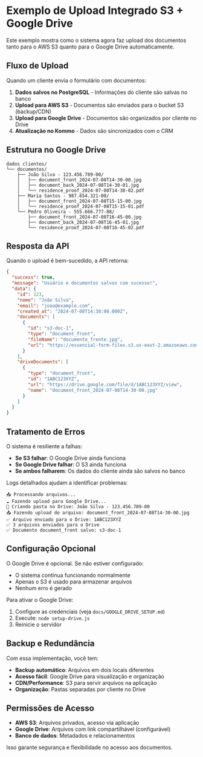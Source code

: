 # Exemplo de Upload Integrado S3 + Google Drive

Este exemplo mostra como o sistema agora faz upload dos documentos tanto para o AWS S3 quanto para o Google Drive automaticamente.

## Fluxo de Upload

Quando um cliente envia o formulário com documentos:

1. **Dados salvos no PostgreSQL** - Informações do cliente são salvas no banco
2. **Upload para AWS S3** - Documentos são enviados para o bucket S3 (backup/CDN)
3. **Upload para Google Drive** - Documentos são organizados por cliente no Drive
4. **Atualização no Kommo** - Dados são sincronizados com o CRM

## Estrutura no Google Drive

```
dados clientes/
└── documentos/
    ├── João Silva - 123.456.789-00/
    │   ├── document_front_2024-07-08T14-30-00.jpg
    │   ├── document_back_2024-07-08T14-30-01.jpg
    │   └── residence_proof_2024-07-08T14-30-02.pdf
    ├── Maria Santos - 987.654.321-00/
    │   ├── document_front_2024-07-08T15-15-00.jpg
    │   └── residence_proof_2024-07-08T15-15-01.pdf
    └── Pedro Oliveira - 555.666.777-88/
        ├── document_front_2024-07-08T16-45-00.jpg
        ├── document_back_2024-07-08T16-45-01.jpg
        └── residence_proof_2024-07-08T16-45-02.pdf
```

## Resposta da API

Quando o upload é bem-sucedido, a API retorna:

```json
{
  "success": true,
  "message": "Usuário e documentos salvos com sucesso!",
  "data": {
    "id": 123,
    "nome": "João Silva",
    "email": "joao@example.com",
    "created_at": "2024-07-08T14:30:00.000Z",
    "documents": [
      {
        "id": "s3-doc-1",
        "type": "document_front",
        "fileName": "documento_frente.jpg",
        "url": "https://essencial-form-files.s3.us-east-2.amazonaws.com/documents/123/document_front_uuid.jpg"
      }
    ],
    "driveDocuments": [
      {
        "type": "document_front",
        "id": "1ABC123XYZ",
        "url": "https://drive.google.com/file/d/1ABC123XYZ/view",
        "name": "document_front_2024-07-08T14-30-00.jpg"
      }
    ]
  }
}
```

## Tratamento de Erros

O sistema é resiliente a falhas:

- **Se S3 falhar**: O Google Drive ainda funciona
- **Se Google Drive falhar**: O S3 ainda funciona  
- **Se ambos falharem**: Os dados do cliente ainda são salvos no banco

Logs detalhados ajudam a identificar problemas:

```
📤 Processando arquivos...
☁️ Fazendo upload para Google Drive...
📁 Criando pasta no Drive: João Silva - 123.456.789-00
📤 Fazendo upload do arquivo: document_front_2024-07-08T14-30-00.jpg
✅ Arquivo enviado para o Drive: 1ABC123XYZ
✅ 3 arquivos enviados para o Drive
✅ Documento document_front salvo: s3-doc-1
```

## Configuração Opcional

O Google Drive é opcional. Se não estiver configurado:

- O sistema continua funcionando normalmente
- Apenas o S3 é usado para armazenar arquivos
- Nenhum erro é gerado

Para ativar o Google Drive:

1. Configure as credenciais (veja `docs/GOOGLE_DRIVE_SETUP.md`)
2. Execute: `node setup-drive.js`
3. Reinicie o servidor

## Backup e Redundância

Com essa implementação, você tem:

- **Backup automático**: Arquivos em dois locais diferentes
- **Acesso fácil**: Google Drive para visualização e organização
- **CDN/Performance**: S3 para servir arquivos na aplicação
- **Organização**: Pastas separadas por cliente no Drive

## Permissões de Acesso

- **AWS S3**: Arquivos privados, acesso via aplicação
- **Google Drive**: Arquivos com link compartilhável (configurável)
- **Banco de dados**: Metadados e relacionamentos

Isso garante segurança e flexibilidade no acesso aos documentos.

